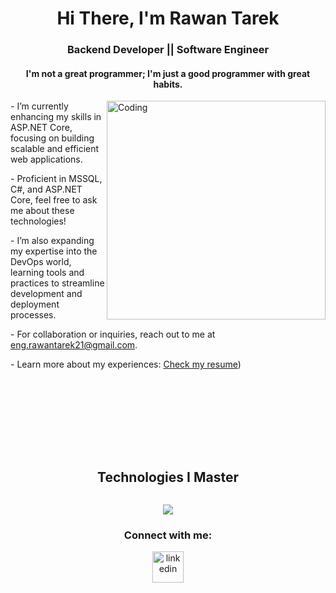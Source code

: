 <h1 align="center">Hi There, I'm Rawan Tarek</h1>
<h3 align="center"> Backend Developer || Software Engineer </h3>
<h4 align="center">I'm not a great programmer; I'm just a good programmer with great habits. </h4>

<img align="right" alt="Coding" width="350" src="https://cdn.dribbble.com/users/1063314/screenshots/3020974/tdsocial_dribbble.gif">


  \- I’m currently enhancing my skills in ASP.NET Core, focusing on building scalable and efficient web applications.
  
 \-  Proficient in MSSQL, C#, and ASP.NET Core, feel free to ask me about these technologies!</p>

 \- I’m also expanding my expertise into the DevOps world, learning tools and practices to streamline development and deployment processes.</p>
 
 \- For collaboration or inquiries, reach out to me at eng.rawantarek21@gmail.com.
  
 \- Learn more about my experiences: [Check my resume](https://drive.google.com/file/d/1wX55cdajD2_SrddWlJ0oKQxjDQ0EbRTF/view?usp=drive_link))
  




<br><br><br><br><br><br>


<div>
  
<div align="center">
  <h2 style="display: inline-block;">Technologies I Master</h2>
</div>

<!--tech stack icons-->
<p align="center">
  <a href="https://skillicons.dev">
    <img src="https://skillicons.dev/icons?i=cs,cpp,java,html,css,javascript,git,github,net,figma,redis,postman,vscode&perline=14" />
  </a>
</p>

<h3 align="center" >Connect with me:</h3>
<p align="center">
<a href="https://www.linkedin.com/in/rawan-tarek-29a04b22b/" target="blank"><img align="center" src="https://user-images.githubusercontent.com/88904952/234979284-68c11d7f-1acc-4f0c-ac78-044e1037d7b0.png" alt="linkedin" height="50" width="50" /></a>
</p>







</div>
